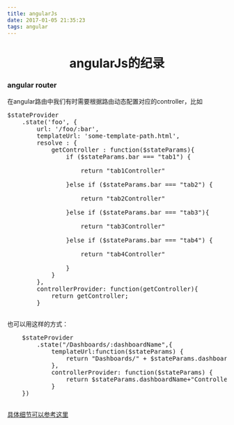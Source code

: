 ```yaml
---
title: angularJs
date: 2017-01-05 21:35:23
tags: angular
---
```

# <center>angularJs的纪录</center>
### angular router
在angular路由中我们有时需要根据路由动态配置对应的controller，比如
<pre>
$stateProvider
    .state('foo', {
        url: '/foo/:bar',
        templateUrl: 'some-template-path.html',
        resolve : {
            getController : function($stateParams){
                if ($stateParams.bar === "tab1") {

                    return "tab1Controller"

                }else if ($stateParams.bar === "tab2") {

                    return "tab2Controller"

                }else if ($stateParams.bar === "tab3"){

                    return "tab3Controller"

                }else if ($stateParams.bar === "tab4") {

                    return "tab4Controller"

                }
            }
        },
        controllerProvider: function(getController){
            return getController;
        }
 </pre>
 
 也可以用这样的方式：
 <pre>
 	$stateProvider
		.state("/Dashboards/:dashboardName",{
   			templateUrl:function($stateParams) {
         		return "Dashboards/" + $stateParams.dashboardName;
       		},
   			controllerProvider: function($stateParams) {
         		return $stateParams.dashboardName+"Controller";
       		}
  	})
 </pre>
 [具体细节可以参考这里](http://stackoverflow.com/questions/18423054/dynamically-loading-the-controller-in-angularjs-routeprovider)